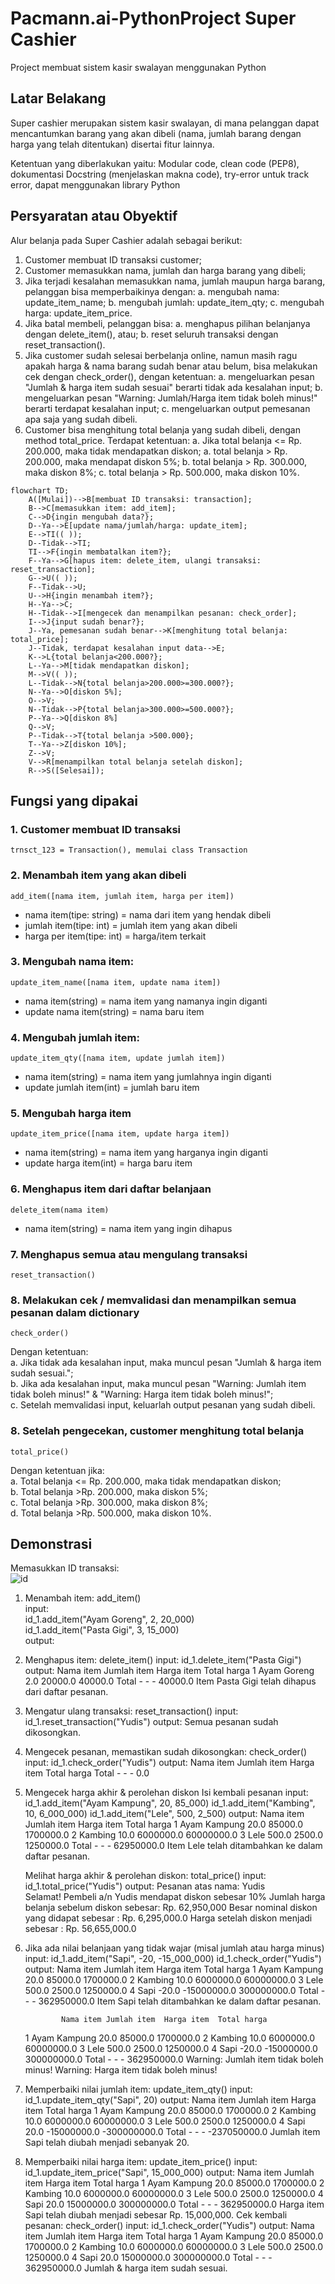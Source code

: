 # Pacmann.ai-PythonProject Super Cashier
Project membuat sistem kasir swalayan menggunakan Python

## Latar Belakang
Super cashier merupakan sistem kasir swalayan, di mana pelanggan dapat mencantumkan barang yang akan dibeli (nama, jumlah barang dengan harga yang telah ditentukan) disertai fitur lainnya.

Ketentuan yang diberlakukan yaitu: Modular code, clean code (PEP8), dokumentasi Docstring (menjelaskan makna code), try-error untuk track error, dapat menggunakan library Python

## Persyaratan atau Obyektif
Alur belanja pada Super Cashier adalah sebagai berikut:
1. Customer membuat ID transaksi customer;
2. Customer memasukkan nama, jumlah dan harga barang yang dibeli;
3. Jika terjadi kesalahan memasukkan nama, jumlah maupun harga barang, pelanggan bisa memperbaikinya dengan:
  a. mengubah nama: update_item_name;
  b. mengubah jumlah: update_item_qty;
  c. mengubah harga: update_item_price.
4. Jika batal membeli, pelanggan bisa:
  a. menghapus pilihan belanjanya dengan delete_item(), atau;
  b. reset seluruh transaksi dengan reset_transaction().
5. Jika customer sudah selesai berbelanja online, namun masih ragu apakah harga & nama barang sudah benar atau belum, bisa melakukan cek dengan check_order(), dengan ketentuan:
  a. mengeluarkan pesan "Jumlah & harga item sudah sesuai" berarti tidak ada kesalahan input;
  b. mengeluarkan pesan "Warning: Jumlah/Harga item tidak boleh minus!" berarti terdapat kesalahan input;
  c. mengeluarkan output pemesanan apa saja yang sudah dibeli.
6. Customer bisa menghitung total belanja yang sudah dibeli, dengan method total_price. Terdapat ketentuan:
  a. Jika total belanja <= Rp. 200.000, maka tidak mendapatkan diskon;
  a. total belanja > Rp. 200.000, maka mendapat diskon 5%;
  b. total belanja > Rp. 300.000, maka diskon 8%;
  c. total belanja  > Rp. 500.000, maka diskon 10%.
  
```mermaid
flowchart TD;
    A([Mulai])-->B[membuat ID transaksi: transaction];
    B-->C[memasukkan item: add_item];
    C-->D{ingin mengubah data?};
    D--Ya-->E[update nama/jumlah/harga: update_item];
    E-->TI(( ));
    D--Tidak-->TI;
    TI-->F{ingin membatalkan item?};
    F--Ya-->G[hapus item: delete_item, ulangi transaksi: reset_transaction];
    G-->U(( ));
    F--Tidak-->U;
    U-->H{ingin menambah item?};
    H--Ya-->C;
    H--Tidak-->I[mengecek dan menampilkan pesanan: check_order];
    I-->J{input sudah benar?};
    J--Ya, pemesanan sudah benar-->K[menghitung total belanja: total_price];
    J--Tidak, terdapat kesalahan input data-->E;
    K-->L{total belanja<200.000?};
    L--Ya-->M[tidak mendapatkan diskon];
    M-->V(( ));
    L--Tidak-->N{total belanja>200.000>=300.000?};
    N--Ya-->O[diskon 5%];
    O-->V;
    N--Tidak-->P{total belanja>300.000>=500.000?};
    P--Ya-->Q[diskon 8%]
    Q-->V;
    P--Tidak-->T{total belanja >500.000};
    T--Ya-->Z[diskon 10%];
    Z-->V;
    V-->R[menampilkan total belanja setelah diskon];
    R-->S([Selesai]);
```
## Fungsi yang dipakai

### 1. Customer membuat ID transaksi <br>
    trnsct_123 = Transaction(), memulai class Transaction
   
### 2. Menambah item yang akan dibeli <br>
    add_item([nama item, jumlah item, harga per item])
   * nama item(tipe: string)    = nama dari item yang hendak dibeli <br>
   * jumlah item(tipe: int)     = jumlah item yang akan dibeli <br>
   * harga per item(tipe: int)  = harga/item terkait <br>

### 3. Mengubah nama item: <br>
    update_item_name([nama item, update nama item])
   * nama item(string)          = nama item yang namanya ingin diganti <br>
   * update nama item(string)   = nama baru item <br>
    
### 4. Mengubah jumlah item: <br>
    update_item_qty([nama item, update jumlah item])
   * nama item(string)          = nama item yang jumlahnya ingin diganti <br>
   * update jumlah item(int)    = jumlah baru item <br>
  
### 5. Mengubah harga item <br>
    update_item_price([nama item, update harga item])
   * nama item(string)          = nama item yang harganya ingin diganti <br>
   * update harga item(int)     = harga baru item <br>
   
### 6. Menghapus item dari daftar belanjaan <br>
    delete_item(nama item)
   * nama item(string)         = nama item yang ingin dihapus <br>

### 7. Menghapus semua atau mengulang transaksi <br>
    reset_transaction()
   
### 8. Melakukan cek / memvalidasi dan menampilkan semua pesanan dalam dictionary <br>
    check_order()
  Dengan ketentuan: <br>
  a. Jika tidak ada kesalahan input, maka muncul pesan "Jumlah & harga item sudah sesuai."; <br>
  b. Jika ada kesalahan input, maka muncul pesan "Warning: Jumlah item tidak boleh minus!" & "Warning: Harga item tidak boleh minus!"; <br>
  c. Setelah memvalidasi input, keluarlah output pesanan yang sudah dibeli. <br>
  
### 8. Setelah pengecekan, customer menghitung total belanja <br>
    total_price()
  Dengan ketentuan jika: <br>
  a. Total belanja <= Rp. 200.000, maka tidak mendapatkan diskon; <br>
  b. Total belanja >Rp. 200.000, maka diskon 5%; <br>
  c. Total belanja >Rp. 300.000, maka diskon 8%; <br>
  d. Total belanja >Rp. 500.000, maka diskon 10%. <br>
 
## Demonstrasi <br>
Memasukkan ID transaksi: <br>
![id](https://imgur.com/a/FZH8uB1)

  1. Menambah item: add_item() <br>
     input: <br>
      id_1.add_item("Ayam Goreng", 2, 20_000) <br>
      id_1.add_item("Pasta Gigi", 3, 15_000) <br>
     output: <br>
            
    
  2. Menghapus item: delete_item()
      input:
       id_1.delete_item("Pasta Gigi")
      output:
             Nama item Jumlah item Harga item  Total harga
       1      Ayam Goreng         2.0    20000.0      40000.0
       Total            -           -          -      40000.0
       Item Pasta Gigi telah dihapus dari daftar pesanan.
      
  3. Mengatur ulang transaksi: reset_transaction()
      input:
       id_1.reset_transaction("Yudis")
      output:
       Semua pesanan sudah dikosongkan.
      
  4. Mengecek pesanan, memastikan sudah dikosongkan: check_order()
      input:
       id_1.check_order("Yudis")
      output:
             Nama item Jumlah item Harga item  Total harga
       Total         -           -          -          0.0
      
  5. Mengecek harga akhir & perolehan diskon
     Isi kembali pesanan
      input:
       id_1.add_item("Ayam Kampung", 20, 85_000)
       id_1.add_item("Kambing", 10, 6_000_000)
       id_1.add_item("Lele", 500, 2_500)
      output:
              Nama item Jumlah item Harga item  Total harga
       1      Ayam Kampung        20.0    85000.0    1700000.0
       2           Kambing        10.0  6000000.0   60000000.0
       3              Lele       500.0     2500.0    1250000.0
       Total             -           -          -   62950000.0
       Item Lele telah ditambahkan ke dalam daftar pesanan.
      
      Melihat harga akhir & perolehan diskon: total_price()
       input:
        id_1.total_price("Yudis")
       output:
        Pesanan atas nama: Yudis     
        Selamat! Pembeli a/n Yudis mendapat diskon sebesar 10%
        Jumlah harga belanja sebelum diskon sebesar: Rp. 62,950,000
        Besar nominal diskon yang didapat sebesar  : Rp. 6,295,000.0
        Harga setelah diskon menjadi sebesar       : Rp. 56,655,000.0
   
  6. Jika ada nilai belanjaan yang tidak wajar (misal jumlah atau harga minus)
      input:
       id_1.add_item("Sapi", -20, -15_000_000)
       id_1.check_order("Yudis")
      output:
                 Nama item Jumlah item  Harga item  Total harga
       1      Ayam Kampung        20.0     85000.0    1700000.0
       2           Kambing        10.0   6000000.0   60000000.0
       3              Lele       500.0      2500.0    1250000.0
       4              Sapi       -20.0 -15000000.0  300000000.0
       Total             -           -           -  362950000.0
       Item Sapi telah ditambahkan ke dalam daftar pesanan.
       
                 Nama item Jumlah item  Harga item  Total harga
       1      Ayam Kampung        20.0     85000.0    1700000.0
       2           Kambing        10.0   6000000.0   60000000.0
       3              Lele       500.0      2500.0    1250000.0
       4              Sapi       -20.0 -15000000.0  300000000.0
       Total             -           -           -  362950000.0
       Warning: Jumlah item tidak boleh minus!
       Warning: Harga item tidak boleh minus!
       
  7. Memperbaiki nilai jumlah item: update_item_qty()
      input:
       id_1.update_item_qty("Sapi", 20)
      output:
                 Nama item Jumlah item  Harga item  Total harga
       1      Ayam Kampung        20.0     85000.0    1700000.0
       2           Kambing        10.0   6000000.0   60000000.0
       3              Lele       500.0      2500.0    1250000.0
       4              Sapi        20.0 -15000000.0 -300000000.0
       Total             -           -           - -237050000.0
       Jumlah item Sapi telah diubah menjadi sebanyak 20.
       
  8. Memperbaiki nilai harga item: update_item_price()
      input:
       id_1.update_item_price("Sapi", 15_000_000)
      output:
              Nama item Jumlah item  Harga item  Total harga
       1      Ayam Kampung        20.0     85000.0    1700000.0
       2           Kambing        10.0   6000000.0   60000000.0
       3              Lele       500.0      2500.0    1250000.0
       4              Sapi        20.0  15000000.0  300000000.0
       Total             -           -           -  362950000.0
       Harga item Sapi telah diubah menjadi sebesar Rp. 15,000,000.
     Cek kembali pesanan: check_order()
      input:
       id_1.check_order("Yudis")
      output:
              Nama item Jumlah item  Harga item  Total harga
       1      Ayam Kampung        20.0     85000.0    1700000.0
       2           Kambing        10.0   6000000.0   60000000.0
       3              Lele       500.0      2500.0    1250000.0
       4              Sapi        20.0  15000000.0  300000000.0
       Total             -           -           -  362950000.0
       Jumlah & harga item sudah sesuai.
